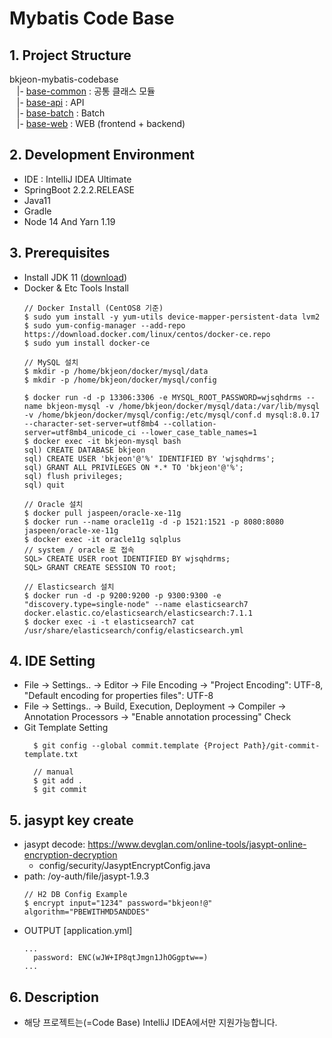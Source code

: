 Mybatis Code Base
=========

## 1. Project Structure
bkjeon-mybatis-codebase <br>
&nbsp;&nbsp; |- [base-common](/base-common) : 공통 클래스 모듈 <br>
&nbsp;&nbsp; |- [base-api](/base-api) : API <br>
&nbsp;&nbsp; |- [base-batch](/base-batch) : Batch <br>
&nbsp;&nbsp; |- [base-web](/base-web) : WEB (frontend + backend) <br>

## 2. Development Environment 
* IDE : IntelliJ IDEA Ultimate
* SpringBoot 2.2.2.RELEASE
* Java11
* Gradle
* Node 14 And Yarn 1.19

## 3. Prerequisites
- Install JDK 11 ([download](https://jdk.java.net/java-se-ri/11))
- Docker & Etc Tools Install
  ```
  // Docker Install (CentOS8 기준)
  $ sudo yum install -y yum-utils device-mapper-persistent-data lvm2
  $ sudo yum-config-manager --add-repo https://download.docker.com/linux/centos/docker-ce.repo
  $ sudo yum install docker-ce
  
  // MySQL 설치
  $ mkdir -p /home/bkjeon/docker/mysql/data
  $ mkdir -p /home/bkjeon/docker/mysql/config
  
  $ docker run -d -p 13306:3306 -e MYSQL_ROOT_PASSWORD=wjsqhdrms --name bkjeon-mysql -v /home/bkjeon/docker/mysql/data:/var/lib/mysql -v /home/bkjeon/docker/mysql/config:/etc/mysql/conf.d mysql:8.0.17 --character-set-server=utf8mb4 --collation-server=utf8mb4_unicode_ci --lower_case_table_names=1
  $ docker exec -it bkjeon-mysql bash  
  sql) CREATE DATABASE bkjeon
  sql) CREATE USER 'bkjeon'@'%' IDENTIFIED BY 'wjsqhdrms';
  sql) GRANT ALL PRIVILEGES ON *.* TO 'bkjeon'@'%';
  sql) flush privileges;
  sql) quit  
  
  // Oracle 설치
  $ docker pull jaspeen/oracle-xe-11g
  $ docker run --name oracle11g -d -p 1521:1521 -p 8080:8080 jaspeen/oracle-xe-11g
  $ docker exec -it oracle11g sqlplus
  // system / oracle 로 접속
  SQL> CREATE USER root IDENTIFIED BY wjsqhdrms;
  SQL> GRANT CREATE SESSION TO root;
  
  // Elasticsearch 설치
  $ docker run -d -p 9200:9200 -p 9300:9300 -e "discovery.type=single-node" --name elasticsearch7 docker.elastic.co/elasticsearch/elasticsearch:7.1.1
  $ docker exec -i -t elasticsearch7 cat /usr/share/elasticsearch/config/elasticsearch.yml
  ```

## 4. IDE Setting
- File -> Settings.. -> Editor -> File Encoding -> "Project Encoding": UTF-8, "Default encoding for properties files": UTF-8
- File -> Settings.. -> Build, Execution, Deployment -> Compiler -> Annotation Processors -> "Enable annotation processing" Check
- Git Template Setting
  ```
    $ git config --global commit.template {Project Path}/git-commit-template.txt
    
    // manual
    $ git add .
    $ git commit
  ```

## 5. jasypt key create
- jasypt decode: https://www.devglan.com/online-tools/jasypt-online-encryption-decryption
  - config/security/JasyptEncryptConfig.java
- path: /oy-auth/file/jasypt-1.9.3
  ```
  // H2 DB Config Example
  $ encrypt input="1234" password="bkjeon!@" algorithm="PBEWITHMD5ANDDES"
  ```
- OUTPUT
  [application.yml] 
  ```
  ...
    password: ENC(wJW+IP8qtJmgn1JhOGgptw==)
  ...
  ```

## 6. Description
- 해당 프로젝트는(=Code Base) IntelliJ IDEA에서만 지원가능합니다.
